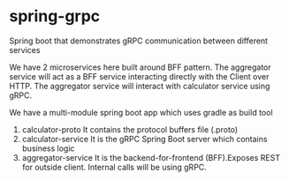 # spring-grpc
Spring boot that demonstrates gRPC communication between different services


We have 2 microservices here built around BFF pattern. The aggregator service will act as a BFF service interacting
directly with the Client over HTTP. The aggregator service will interact with calculator service using gRPC.

We have a multi-module spring boot app which uses gradle as build tool
1.  calculator-proto
    It contains the protocol buffers file (.proto)
2.  calculator-service
    It is the gRPC Spring Boot server which contains business logic
3.  aggregator-service
    It is the backend-for-frontend (BFF).Exposes REST for outside client. Internal calls will be using gRPC.